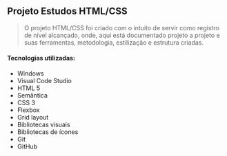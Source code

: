 ## Projeto Estudos HTML/CSS
> O projeto HTML/CSS foi criado com o intuito de servir como registro de nível alcançado, onde, aqui está documentado projeto a projeto e suas ferramentas, metodologia, estilização e estrutura criadas. 

#### Tecnologias utilizadas:

- Windows
- Visual Code Studio
- HTML 5
- Semântica
- CSS 3
- Flexbox
- Grid layout
- Bibliotecas visuais
- Bibliotecas de ícones
- Git
- GitHub
